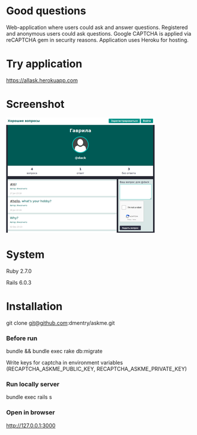 # Good questions

Web-application where users could ask and answer questions. Registered and anonymous users could ask questions. Google CAPTCHA is applied via reCAPTCHA gem in security reasons. Application uses Heroku for hosting.

# Try application
https://allask.herokuapp.com

# Screenshot
![Application screenshot](https://github.com/dmentry/askme/blob/master/askme_screenshot.jpg)

# System
Ruby 2.7.0

Rails 6.0.3

# Installation
git clone git@github.com:dmentry/askme.git

### Before run
bundle && bundle exec rake db:migrate

Write keys for captcha in environment variables (RECAPTCHA_ASKME_PUBLIC_KEY, RECAPTCHA_ASKME_PRIVATE_KEY)

### Run locally server
bundle exec rails s

### Open in browser

http://127.0.0.1:3000


